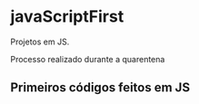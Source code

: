 # javaScriptFirst

Projetos em JS.    
     
Processo realizado durante a quarentena            
       
## Primeiros códigos feitos em JS   
<br>       
    
  
    

